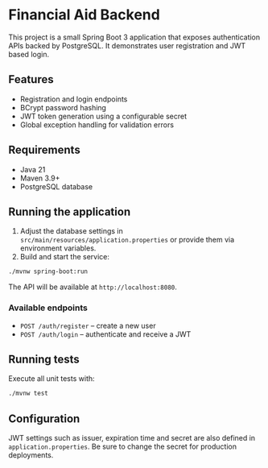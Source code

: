 # Financial Aid Backend

This project is a small Spring Boot 3 application that exposes authentication APIs backed by PostgreSQL.
It demonstrates user registration and JWT based login.

## Features

- Registration and login endpoints
- BCrypt password hashing
- JWT token generation using a configurable secret
- Global exception handling for validation errors

## Requirements

- Java 21
- Maven 3.9+
- PostgreSQL database

## Running the application

1. Adjust the database settings in `src/main/resources/application.properties` or provide them via environment variables.
2. Build and start the service:

```bash
./mvnw spring-boot:run
```

The API will be available at `http://localhost:8080`.

### Available endpoints

- `POST /auth/register` – create a new user
- `POST /auth/login` – authenticate and receive a JWT

## Running tests

Execute all unit tests with:

```bash
./mvnw test
```

## Configuration

JWT settings such as issuer, expiration time and secret are also defined in
`application.properties`. Be sure to change the secret for production deployments.
